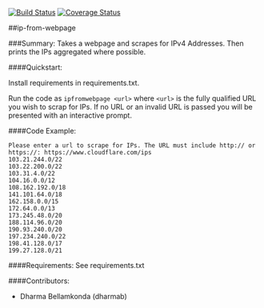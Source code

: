 [![Build Status](https://travis-ci.org/Nuttycomputer/ip-from-webpage.svg?branch=master)](https://travis-ci.org/Nuttycomputer/ip-from-webpage) [![Coverage Status](https://coveralls.io/repos/github/Nuttycomputer/ip-from-webpage/badge.svg?branch=master)](https://coveralls.io/github/Nuttycomputer/ip-from-webpage?branch=master)

##ip-from-webpage

###Summary:
Takes a webpage and scrapes for IPv4 Addresses. Then prints the IPs aggregated where possible.

####Quickstart:

Install requirements in requirements.txt.

Run the code as `ipfromwebpage <url>` where `<url>` is the fully qualified URL you wish to scrap for IPs.
If no URL or an invalid URL is passed you will be presented with an interactive prompt.

####Code Example:
```
Please enter a url to scrape for IPs. The URL must include http:// or https://: https://www.cloudflare.com/ips
103.21.244.0/22
103.22.200.0/22
103.31.4.0/22
104.16.0.0/12
108.162.192.0/18
141.101.64.0/18
162.158.0.0/15
172.64.0.0/13
173.245.48.0/20
188.114.96.0/20
190.93.240.0/20
197.234.240.0/22
198.41.128.0/17
199.27.128.0/21
```

####Requirements:
See requirements.txt

####Contributors:
- Dharma Bellamkonda (dharmab)
